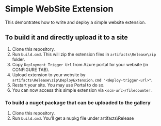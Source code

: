 Simple WebSite Extension
========================

This demontrates how to write and deploy a simple website extension.

## To build it and directly upload it to a site

  1. Clone this repository.
  2. Run `build.cmd`.  This will zip the extension files in `artifacts\Release\zip` folder.
  3. Copy `Deployment Trigger Url` from Azure portal for your website (in CONFIGURE TAB).
  4. Upload extension to your website by `artifacts\Release\zip\DeployExtension.cmd "<deploy-trigger-url>"`.
  5. Restart your site.  You may use Portal to do so.
  6. You can now access this simple extension via `<scm-url>/filecounter`.

### To build a nuget package that can be uploaded to the gallery

  1. Clone this repository.
  2. Run `build.cmd`. You'll get a nupkg file under artifacts\Release
